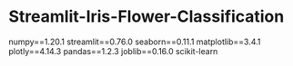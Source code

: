 # Streamlit-Iris-Flower-Classification
numpy==1.20.1
streamlit==0.76.0
seaborn==0.11.1
matplotlib==3.4.1
plotly==4.14.3
pandas==1.2.3
joblib==0.16.0
scikit-learn
